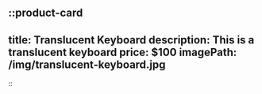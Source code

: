 ::product-card
---
title: Translucent Keyboard
description: This is a translucent keyboard
price: $100
imagePath: /img/translucent-keyboard.jpg
---

::